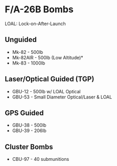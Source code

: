 # F/A-26B Bombs

LOAL: Lock-on-After-Launch

## **Unguided**

- Mk-82 - 500lb
- Mk-82AIR - 500lb (Low Altitude)\*
- Mk-83 - 1000lb

## **Laser/Optical Guided (TGP)**

- GBU-12 - 500lb w/ LOAL Optical
- GBU-53 - Small Diameter Optical/Laser & LOAL

## **GPS Guided**

- GBU-38 - 500lb
- GBU-39 - 206lb

## **Cluster Bombs**

- CBU-97 - 40 submunitions
